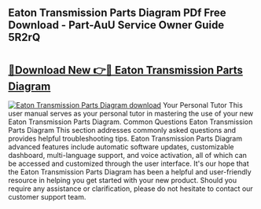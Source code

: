 ## Eaton Transmission Parts Diagram PDf Free Download - Part-AuU Service Owner Guide 5R2rQ

# <h2><a href="http://dfjpn3s.blite.top/?on=Eaton+Transmission+Parts+Diagram">🔗Download New 👉🔴 Eaton Transmission Parts Diagram</a></h2>

[![Eaton Transmission Parts Diagram download](https://i.imgur.com/lujVjoI.png)](http://dfjpn3s.blite.top/?on=Eaton+Transmission+Parts+Diagram)
Your Personal Tutor This user manual serves as your personal tutor in mastering the use of your new Eaton Transmission Parts Diagram. Common Questions Eaton Transmission Parts Diagram This section addresses commonly asked questions and provides helpful troubleshooting tips. Eaton Transmission Parts Diagram advanced features include automatic software updates, customizable dashboard, multi-language support, and voice activation, all of which can be accessed and customized through the user interface. It's our hope that the Eaton Transmission Parts Diagram has been a helpful and user-friendly resource in helping you get started with your new product. Should you require any assistance or clarification, please do not hesitate to contact our customer support team.
